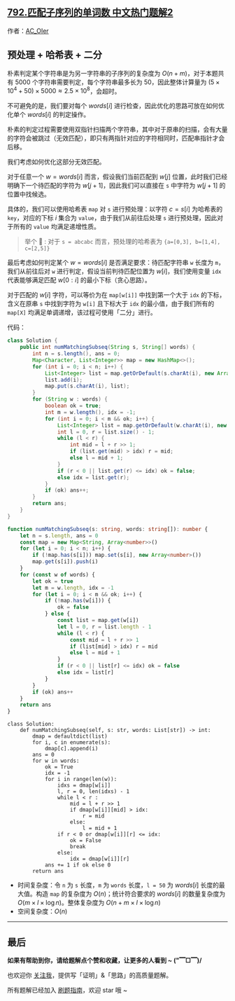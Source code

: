 ## [792.匹配子序列的单词数 中文热门题解2](https://leetcode.cn/problems/number-of-matching-subsequences/solutions/100000/by-ac_oier-u1ox)

作者：[AC_OIer](https://leetcode.cn/u/AC_OIer)

## 预处理 + 哈希表 + 二分

朴素判定某个字符串是为另一字符串的子序列的复杂度为 $O(n + m)$，对于本题共有 $5000$ 个字符串需要判定，每个字符串最多长为 $50$，因此整体计算量为 $(5 \times 10^4 + 50) \times 5000 \approx 2.5 \times 10^8$，会超时。

不可避免的是，我们要对每个 $words[i]$ 进行检查，因此优化的思路可放在如何优化单个 $words[i]$ 的判定操作。

朴素的判定过程需要使用双指针扫描两个字符串，其中对于原串的扫描，会有大量的字符会被跳过（无效匹配），即只有两指针对应的字符相同时，匹配串指针才会后移。

我们考虑如何优化这部分无效匹配。

对于任意一个 $w = words[i]$ 而言，假设我们当前匹配到 $w[j]$ 位置，此时我们已经明确下一个待匹配的字符为 $w[j + 1]$，因此我们可以直接在 `s` 中字符为 $w[j + 1]$ 的位置中找候选。

具体的，我们可以使用哈希表 `map` 对 `s` 进行预处理：以字符 $c = s[i]$ 为哈希表的 `key`，对应的下标 $i$ 集合为 `value`，由于我们从前往后处理 `s` 进行预处理，因此对于所有的 `value` 均满足递增性质。

> 举个 🌰 : 对于 `s = abcabc` 而言，预处理的哈希表为 `{a=[0,3], b=[1,4], c=[2,5]}`

最后考虑如何判定某个 $w = words[i]$ 是否满足要求：待匹配字符串 `w` 长度为 `m`，我们从前往后对 `w` 进行判定，假设当前判待匹配位置为 $w[i]$，我们使用变量 `idx` 代表能够满足匹配 $w[0:i]$ 的最小下标（贪心思路）。

对于匹配的 $w[i]$ 字符，可以等价为在 `map[w[i]]` 中找到第一个大于 `idx` 的下标，含义在原串 `s` 中找到字符为 `w[i]` 且下标大于 `idx` 的最小值，由于我们所有的 `map[X]` 均满足单调递增，该过程可使用「二分」进行。

代码：
```Java []
class Solution {
    public int numMatchingSubseq(String s, String[] words) {
        int n = s.length(), ans = 0;
        Map<Character, List<Integer>> map = new HashMap<>();
        for (int i = 0; i < n; i++) {
            List<Integer> list = map.getOrDefault(s.charAt(i), new ArrayList<>());
            list.add(i);
            map.put(s.charAt(i), list);
        }
        for (String w : words) {
            boolean ok = true;
            int m = w.length(), idx = -1;
            for (int i = 0; i < m && ok; i++) {
                List<Integer> list = map.getOrDefault(w.charAt(i), new ArrayList<>());
                int l = 0, r = list.size() - 1;
                while (l < r) {
                    int mid = l + r >> 1;
                    if (list.get(mid) > idx) r = mid;
                    else l = mid + 1;
                }
                if (r < 0 || list.get(r) <= idx) ok = false;
                else idx = list.get(r);
            }
            if (ok) ans++;
        }
        return ans;
    }
}
```
```TypeScript []
function numMatchingSubseq(s: string, words: string[]): number {
    let n = s.length, ans = 0
    const map = new Map<String, Array<number>>()
    for (let i = 0; i < n; i++) {
        if (!map.has(s[i])) map.set(s[i], new Array<number>())
        map.get(s[i]).push(i)
    }
    for (const w of words) {
        let ok = true
        let m = w.length, idx = -1
        for (let i = 0; i < m && ok; i++) {
            if (!map.has(w[i])) {
                ok = false
            } else {
                const list = map.get(w[i])
                let l = 0, r = list.length - 1
                while (l < r) {
                    const mid = l + r >> 1
                    if (list[mid] > idx) r = mid
                    else l = mid + 1
                }
                if (r < 0 || list[r] <= idx) ok = false
                else idx = list[r]
            }
        }
        if (ok) ans++
    }
    return ans
}
```
```Python3 []
class Solution:
    def numMatchingSubseq(self, s: str, words: List[str]) -> int:
        dmap = defaultdict(list)
        for i, c in enumerate(s):
            dmap[c].append(i)
        ans = 0
        for w in words:
            ok = True
            idx = -1
            for i in range(len(w)):
                idxs = dmap[w[i]]
                l, r = 0, len(idxs) - 1
                while l < r :
                    mid = l + r >> 1
                    if dmap[w[i]][mid] > idx:
                        r = mid
                    else:
                        l = mid + 1
                if r < 0 or dmap[w[i]][r] <= idx:
                    ok = False
                    break
                else:
                    idx = dmap[w[i]][r]
            ans += 1 if ok else 0
        return ans
```
* 时间复杂度：令 `n` 为 `s` 长度，`m` 为 `words` 长度，`l = 50` 为 $words[i]$ 长度的最大值。构造 `map` 的复杂度为 $O(n)$；统计符合要求的 $words[i]$ 的数量复杂度为 $O(m \times l \times \log{n})$。整体复杂度为 $O(n + m \times l \times \log{n})$
* 空间复杂度：$O(n)$

---

## 最后

**如果有帮助到你，请给题解点个赞和收藏，让更多的人看到 ~ ("▔□▔)/**

也欢迎你 [关注我](https://acoier.com/oimg/gzh-qrcode.webp)，提供写「证明」&「思路」的高质量题解。

所有题解已经加入 [刷题指南](https://github.com/SharingSource/LogicStack-LeetCode/wiki)，欢迎 star 哦 ~